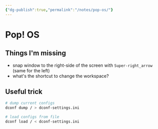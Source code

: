 ```yaml
---
{"dg-publish":true,"permalink":"/notes/pop-os/"}
---
```


# Pop! OS

## Things I'm missing

- snap window to the right-side of the screen with `Super-right_arrow` (same for the left)
- what's the shortcut to change the workspace?


## Useful trick
```bash
# dump current configs
dconf dump / > dconf-settings.ini

# load configs from file
dconf load / < dconf-settings.ini
```